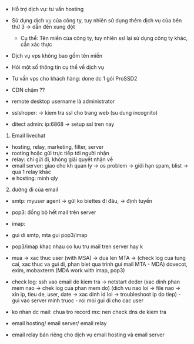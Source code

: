 - Hỗ trợ dịch vụ: tư vấn hosting
- Sử dụng dịch vụ của công ty, tuy nhiên sử dụng thêm dịch vụ của bên thứ 3 -> dẫn đến xung đột 
  - Cụ thể: Tên miền của công ty, tuy nhiên ssl lại sử dụng công ty khác, cần xác thực
- Dịch vụ vps không bao gồm tên miền
- Hỏi một số thông tin cụ thể về dịch vụ

- Tư vấn vps cho khách hàng: done dc 1 gói ProSSD2

- CDN chậm ??

- remote desktop username là administrator

- sslshoper: -> kiem tra ssl cho trang web (su dung incognito)
- ditect admin: ip:6868 -> setup ssl tren nay




























1. Email livechat
- hosting, relay, marketing, filter, server
- rooting hoặc gửi trực tiếp tới người nhận
- relay: chỉ gửi đi, không giải quyết nhận về
- email server: giao cho kh quan ly -> os problem -> giới hạn spam, blist -> qua 1 relay khác
- e hosting: minh qly


2. đường đi của email
- smtp: myuser agent -> gửi ko biettes đi đâu, -> định tuyến 

- pop3: đồng bộ hết mail trên server 
- imap:


- gui di smtp, mta gui pop3/imap
- pop3/imap khac nhau co luu tru mail tren server hay k
- mua -> xac thuc user (with MSA) -> dua len MTA -> 
(check log cua tung cai, xac thuc va gui di, phan biet qua trinh gui mail MTA - MDA) dovecot, exim, mobaxterm
(MDA work with imap, pop3)
- check log: ssh vao email de kiem tra -> netstart deder (xac dinh phan mem nao -> chek log cua phan mem do) (dich vu nao loi -> file nao -> xin ip, tieu de, user, date -> xac dinh id loi -> troubleshoot ip do tiep) - gui vao server minh truoc - roi moi gui di cho cac user

- ko nhan dc mail: chua tro record mx: nen check dns de kiem tra 

- email hosting/ email server/ email relay

- email relay bán riêng cho dịch vụ email hosting và email server

